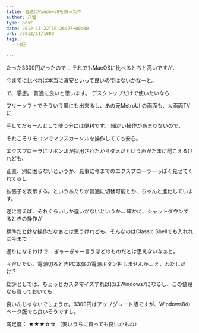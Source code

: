 ```yaml
---
title: 普通にWindows8を買った件
author: 八雲
type: post
date: 2012-11-22T16:26:27+00:00
url: /2012/11/1880
tags:
  - 日記

---
```

たった3300円だったので… それでもMacOSに比べるとちと高いですが、
  
今までに比べれば本当に激安といって良いのではないかなーと。

で、感想。 普通に良いと思います。 デスクトップだけで使いたいなら
  
フリーソフトでそういう風にも出来るし、あの元MetroUI の画面も、大画面TVに
  
写してだらーんとして使う分には便利です。 細かい操作があまりないので、
  
それこそリモコンでマウスカーソルを操作してても安心。

エクスプローラにリボンUIが採用されたからダメだという声がたまに聞こえるけれども、
  
正直、別に困らないというか、見事に今までのエクスプローラーっぽく見せてくれてるし
  
拡張子を表示する。というあたりが普通に切替可能とか、ちゃんと進化しています。

逆に言えば、それくらいしか違いがないというか… 確かに、シャットダウンするときの操作が
  
標準だと妙な操作だなぁとは思うけれども、そんなのはClassic Shellでも入れれば今まで
  
通りになるわけで… ぎゃーぎゃー言うほどのものだとは思えないなぁと。
  
＃だいたい、電源切るときPC本体の電源ボタン押しませんか… え、わたしだけ？

総評としては、ちょっとカスタマイズすればほぼWindows7になるし、この値段なら買っておいても
  
良いんじゃないでしょうか。3300円はアップグレード版ですが、Windows8のベータ版でも良いそうですし。

満足度： ★★★☆☆ （安いうちに買っても良いかもね）
